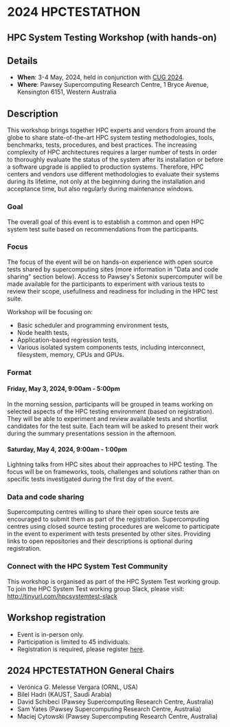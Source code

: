 # 2024 HPCTESTATHON
## HPC System Testing Workshop (with hands-on)

## Details
* **When**: 3-4 May, 2024, held in conjunction with [CUG 2024](https://cug.org/cug-2024/).
* **Where**: Pawsey Supercomputing Research Centre, 1 Bryce Avenue, Kensington 6151, Western Australia

## Description

This workshop brings together HPC experts and vendors from around the globe to share state-of-the-art HPC system testing methodologies, tools, benchmarks, tests, procedures, and best practices. The increasing complexity of HPC architectures requires a larger number of tests in order to thoroughly evaluate the status of the system after its installation or before a software upgrade is applied to production systems. Therefore, HPC centers and vendors use different methodologies to evaluate their systems during its lifetime, not only at the beginning during the installation and acceptance time, but also regularly during maintenance windows.

### Goal

The overall goal of this event is to establish a common and open HPC system test suite based on recommendations from the participants.

### Focus

The focus of the event will be on hands-on experience with open source tests shared by supercomputing sites (more information in "Data and code sharing" section below). Access to Pawsey's Setonix supercomputer will be made available for the participants to experiment with various tests to review their scope, usefullness and readiness for including in the HPC test suite.

Workshop will be focusing on:
* Basic scheduler and programming environment tests,
* Node health tests,
* Application-based regression tests,
* Various isolated system components tests, including interconnect, filesystem, memory, CPUs and GPUs.

### Format

#### Friday, May 3, 2024, 9:00am - 5:00pm

In the morning session, participants will be grouped in teams working on selected aspects of the HPC testing environment (based on registration). They will be able to experiment and review available tests and shortlist candidates for the test suite. Each team will be asked to present their work during the summary presentations session in the afternoon.

#### Saturday, May 4, 2024, 9:00am - 1:00pm

Lightning talks from HPC sites about their approaches to HPC testing. The focus will be on frameworks, tools, challenges and solutions rather than on specific tests investigated during the first day of the event.

### Data and code sharing
Supercomputing centres willing to share their open source tests are encouraged to submit them as part of the registration. Supercomputing centres using closed source testing procedures are welcome to participate in the event to experiment with tests presented by other sites. Providing links to open repositories and their descriptions is optional during registration.

### Connect with the HPC System Test Community
This workshop is organised as part of the HPC System Test working group. To join the HPC System Test working group Slack, please visit:
http://tinyurl.com/hpcsystemtest-slack

## Workshop registration

* Event is in-person only.
* Participation is limited to 45 individuals.
* Registration is required, please register [here](https://pawsey.org.au/event/2024-hpc-system-test-workshop-with-hands-on/).

## 2024 HPCTESTATHON General Chairs
* Verónica G. Melesse Vergara (ORNL, USA)
* Bilel Hadri (KAUST, Saudi Arabia)
* David Schibeci (Pawsey Supercomputing Research Centre, Australia)
* Sam Yates (Pawsey Supercomputing Research Centre, Australia)
* Maciej Cytowski (Pawsey Supercomputing Research Centre, Australia)
